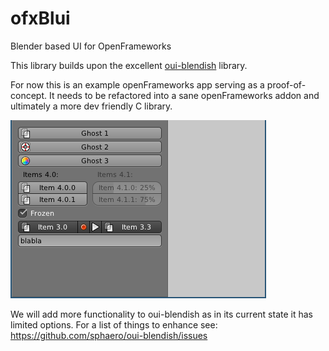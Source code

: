 # ofxBlui
Blender based UI for OpenFrameworks

This library builds upon the excellent [oui-blendish](https://bitbucket.org/duangle/oui-blendish/overview) library.

For now this is an example openFrameworks app serving as a proof-of-concept. It needs to be refactored into a sane openFrameworks addon and ultimately a more dev friendly C library.

![screenshot](https://github.com/sphaero/ofxBlui/blob/master/bin/data/screenshot.png "Screenshot")


We will add  more functionality to oui-blendish as in its current state it has limited options. For a list of things to enhance see: https://github.com/sphaero/oui-blendish/issues 
